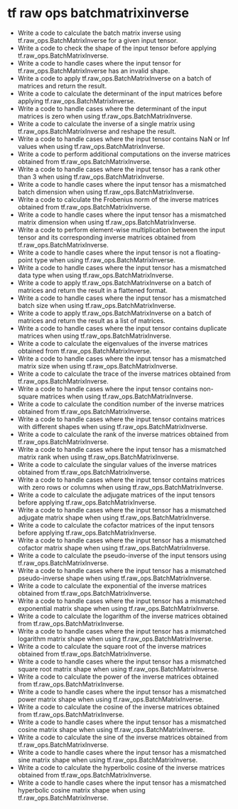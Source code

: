 # tf raw ops batchmatrixinverse

- Write a code to calculate the batch matrix inverse using tf.raw_ops.BatchMatrixInverse for a given input tensor.
- Write a code to check the shape of the input tensor before applying tf.raw_ops.BatchMatrixInverse.
- Write a code to handle cases where the input tensor for tf.raw_ops.BatchMatrixInverse has an invalid shape.
- Write a code to apply tf.raw_ops.BatchMatrixInverse on a batch of matrices and return the result.
- Write a code to calculate the determinant of the input matrices before applying tf.raw_ops.BatchMatrixInverse.
- Write a code to handle cases where the determinant of the input matrices is zero when using tf.raw_ops.BatchMatrixInverse.
- Write a code to calculate the inverse of a single matrix using tf.raw_ops.BatchMatrixInverse and reshape the result.
- Write a code to handle cases where the input tensor contains NaN or Inf values when using tf.raw_ops.BatchMatrixInverse.
- Write a code to perform additional computations on the inverse matrices obtained from tf.raw_ops.BatchMatrixInverse.
- Write a code to handle cases where the input tensor has a rank other than 3 when using tf.raw_ops.BatchMatrixInverse.
- Write a code to handle cases where the input tensor has a mismatched batch dimension when using tf.raw_ops.BatchMatrixInverse.
- Write a code to calculate the Frobenius norm of the inverse matrices obtained from tf.raw_ops.BatchMatrixInverse.
- Write a code to handle cases where the input tensor has a mismatched matrix dimension when using tf.raw_ops.BatchMatrixInverse.
- Write a code to perform element-wise multiplication between the input tensor and its corresponding inverse matrices obtained from tf.raw_ops.BatchMatrixInverse.
- Write a code to handle cases where the input tensor is not a floating-point type when using tf.raw_ops.BatchMatrixInverse.
- Write a code to handle cases where the input tensor has a mismatched data type when using tf.raw_ops.BatchMatrixInverse.
- Write a code to apply tf.raw_ops.BatchMatrixInverse on a batch of matrices and return the result in a flattened format.
- Write a code to handle cases where the input tensor has a mismatched batch size when using tf.raw_ops.BatchMatrixInverse.
- Write a code to apply tf.raw_ops.BatchMatrixInverse on a batch of matrices and return the result as a list of matrices.
- Write a code to handle cases where the input tensor contains duplicate matrices when using tf.raw_ops.BatchMatrixInverse.
- Write a code to calculate the eigenvalues of the inverse matrices obtained from tf.raw_ops.BatchMatrixInverse.
- Write a code to handle cases where the input tensor has a mismatched matrix size when using tf.raw_ops.BatchMatrixInverse.
- Write a code to calculate the trace of the inverse matrices obtained from tf.raw_ops.BatchMatrixInverse.
- Write a code to handle cases where the input tensor contains non-square matrices when using tf.raw_ops.BatchMatrixInverse.
- Write a code to calculate the condition number of the inverse matrices obtained from tf.raw_ops.BatchMatrixInverse.
- Write a code to handle cases where the input tensor contains matrices with different shapes when using tf.raw_ops.BatchMatrixInverse.
- Write a code to calculate the rank of the inverse matrices obtained from tf.raw_ops.BatchMatrixInverse.
- Write a code to handle cases where the input tensor has a mismatched matrix rank when using tf.raw_ops.BatchMatrixInverse.
- Write a code to calculate the singular values of the inverse matrices obtained from tf.raw_ops.BatchMatrixInverse.
- Write a code to handle cases where the input tensor contains matrices with zero rows or columns when using tf.raw_ops.BatchMatrixInverse.
- Write a code to calculate the adjugate matrices of the input tensors before applying tf.raw_ops.BatchMatrixInverse.
- Write a code to handle cases where the input tensor has a mismatched adjugate matrix shape when using tf.raw_ops.BatchMatrixInverse.
- Write a code to calculate the cofactor matrices of the input tensors before applying tf.raw_ops.BatchMatrixInverse.
- Write a code to handle cases where the input tensor has a mismatched cofactor matrix shape when using tf.raw_ops.BatchMatrixInverse.
- Write a code to calculate the pseudo-inverse of the input tensors using tf.raw_ops.BatchMatrixInverse.
- Write a code to handle cases where the input tensor has a mismatched pseudo-inverse shape when using tf.raw_ops.BatchMatrixInverse.
- Write a code to calculate the exponential of the inverse matrices obtained from tf.raw_ops.BatchMatrixInverse.
- Write a code to handle cases where the input tensor has a mismatched exponential matrix shape when using tf.raw_ops.BatchMatrixInverse.
- Write a code to calculate the logarithm of the inverse matrices obtained from tf.raw_ops.BatchMatrixInverse.
- Write a code to handle cases where the input tensor has a mismatched logarithm matrix shape when using tf.raw_ops.BatchMatrixInverse.
- Write a code to calculate the square root of the inverse matrices obtained from tf.raw_ops.BatchMatrixInverse.
- Write a code to handle cases where the input tensor has a mismatched square root matrix shape when using tf.raw_ops.BatchMatrixInverse.
- Write a code to calculate the power of the inverse matrices obtained from tf.raw_ops.BatchMatrixInverse.
- Write a code to handle cases where the input tensor has a mismatched power matrix shape when using tf.raw_ops.BatchMatrixInverse.
- Write a code to calculate the cosine of the inverse matrices obtained from tf.raw_ops.BatchMatrixInverse.
- Write a code to handle cases where the input tensor has a mismatched cosine matrix shape when using tf.raw_ops.BatchMatrixInverse.
- Write a code to calculate the sine of the inverse matrices obtained from tf.raw_ops.BatchMatrixInverse.
- Write a code to handle cases where the input tensor has a mismatched sine matrix shape when using tf.raw_ops.BatchMatrixInverse.
- Write a code to calculate the hyperbolic cosine of the inverse matrices obtained from tf.raw_ops.BatchMatrixInverse.
- Write a code to handle cases where the input tensor has a mismatched hyperbolic cosine matrix shape when using tf.raw_ops.BatchMatrixInverse.